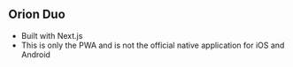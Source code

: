## Orion Duo

- Built with Next.js
- This is only the PWA and is not the official native application for iOS and Android
